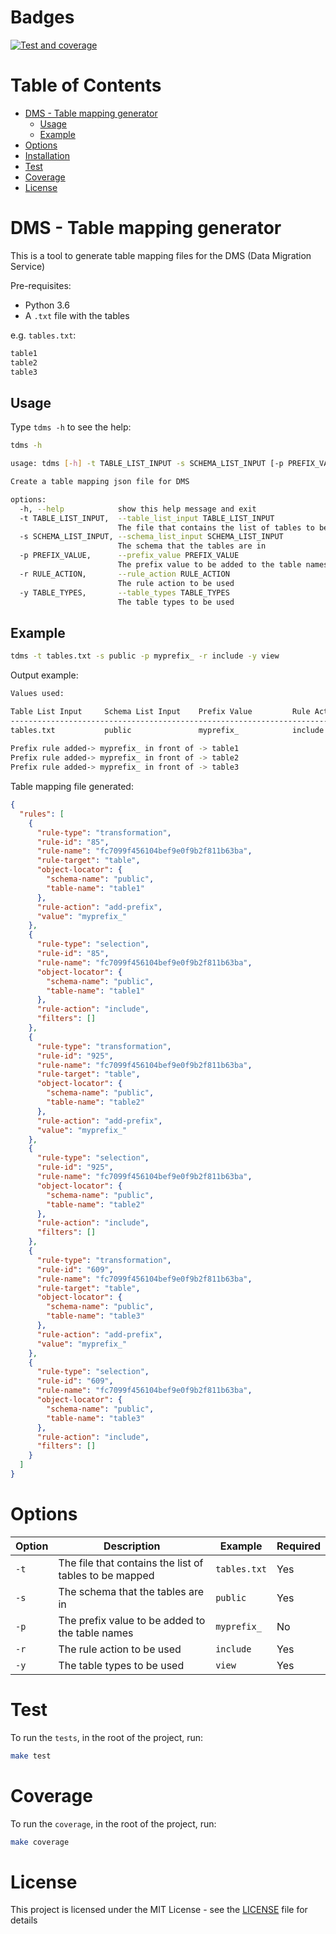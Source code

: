 
# Badges
[![Test and coverage](https://github.com/Julio-M/tdms/actions/workflows/test-coverage.yaml/badge.svg?branch=main)](https://github.com/Julio-M/tdms/actions/workflows/test-coverage.yaml)

# Table of Contents
- [DMS - Table mapping generator](#dms---table-mapping-generator)
  - [Usage](#usage)
  - [Example](#example)
- [Options](#options)
- [Installation](#installation)
- [Test](#test)
- [Coverage](#coverage)
- [License](#license)

# DMS - Table mapping generator

This is a tool to generate table mapping files for the DMS (Data Migration Service)

Pre-requisites:

- Python 3.6
- A `.txt` file with the tables

e.g. `tables.txt`:

```txt
table1
table2
table3
```

## Usage

Type `tdms -h` to see the help:

```bash
tdms -h

usage: tdms [-h] -t TABLE_LIST_INPUT -s SCHEMA_LIST_INPUT [-p PREFIX_VALUE] -r RULE_ACTION -y TABLE_TYPES

Create a table mapping json file for DMS

options:
  -h, --help            show this help message and exit
  -t TABLE_LIST_INPUT,  --table_list_input TABLE_LIST_INPUT
                        The file that contains the list of tables to be mapped
  -s SCHEMA_LIST_INPUT, --schema_list_input SCHEMA_LIST_INPUT
                        The schema that the tables are in
  -p PREFIX_VALUE,      --prefix_value PREFIX_VALUE
                        The prefix value to be added to the table names
  -r RULE_ACTION,       --rule_action RULE_ACTION
                        The rule action to be used
  -y TABLE_TYPES,       --table_types TABLE_TYPES
                        The table types to be used
```

## Example

```bash
tdms -t tables.txt -s public -p myprefix_ -r include -y view
```

Output example:

```bash
Values used: 

Table List Input     Schema List Input    Prefix Value         Rule Action          Table Types         
--------------------------------------------------------------------------------------------------------
tables.txt           public               myprefix_            include              view                
                                                                                                        
Prefix rule added-> myprefix_ in front of -> table1
Prefix rule added-> myprefix_ in front of -> table2
Prefix rule added-> myprefix_ in front of -> table3
```

Table mapping file generated:

```json
{
  "rules": [
    {
      "rule-type": "transformation",
      "rule-id": "85",
      "rule-name": "fc7099f456104bef9e0f9b2f811b63ba",
      "rule-target": "table",
      "object-locator": {
        "schema-name": "public",
        "table-name": "table1"
      },
      "rule-action": "add-prefix",
      "value": "myprefix_"
    },
    {
      "rule-type": "selection",
      "rule-id": "85",
      "rule-name": "fc7099f456104bef9e0f9b2f811b63ba",
      "object-locator": {
        "schema-name": "public",
        "table-name": "table1"
      },
      "rule-action": "include",
      "filters": []
    },
    {
      "rule-type": "transformation",
      "rule-id": "925",
      "rule-name": "fc7099f456104bef9e0f9b2f811b63ba",
      "rule-target": "table",
      "object-locator": {
        "schema-name": "public",
        "table-name": "table2"
      },
      "rule-action": "add-prefix",
      "value": "myprefix_"
    },
    {
      "rule-type": "selection",
      "rule-id": "925",
      "rule-name": "fc7099f456104bef9e0f9b2f811b63ba",
      "object-locator": {
        "schema-name": "public",
        "table-name": "table2"
      },
      "rule-action": "include",
      "filters": []
    },
    {
      "rule-type": "transformation",
      "rule-id": "609",
      "rule-name": "fc7099f456104bef9e0f9b2f811b63ba",
      "rule-target": "table",
      "object-locator": {
        "schema-name": "public",
        "table-name": "table3"
      },
      "rule-action": "add-prefix",
      "value": "myprefix_"
    },
    {
      "rule-type": "selection",
      "rule-id": "609",
      "rule-name": "fc7099f456104bef9e0f9b2f811b63ba",
      "object-locator": {
        "schema-name": "public",
        "table-name": "table3"
      },
      "rule-action": "include",
      "filters": []
    }
  ]
}
```

# Options

| Option | Description | Example | Required |
| --- | --- | --- | --- |
| `-t` | The file that contains the list of tables to be mapped | `tables.txt` | Yes |
| `-s` | The schema that the tables are in | `public` | Yes |
| `-p` | The prefix value to be added to the table names | `myprefix_` | No |
| `-r` | The rule action to be used | `include` | Yes |
| `-y` | The table types to be used | `view` | Yes |


# Test

To run the `tests`, in the root of the project, run:

```bash
make test
```

# Coverage
To run the `coverage`, in the root of the project, run:
  
```bash
make coverage
```

# License

This project is licensed under the MIT License - see the [LICENSE](LICENSE) file for details